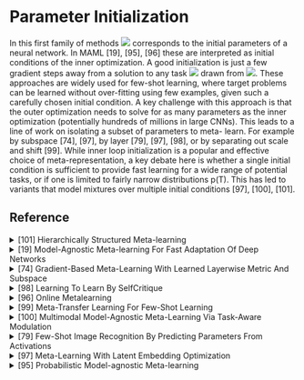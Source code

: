 # Parameter Initialization 

In this first family of methods <img src="https://render.githubusercontent.com/render/math?math=\omega"> corresponds to 
the initial parameters of a neural network. In MAML [19], [95], [96] these are interpreted as initial conditions of the 
inner optimization. A good initialization is just a few gradient steps away from a solution to any task 
<img src="https://render.githubusercontent.com/render/math?math=\mathcal{T}"> drawn from
<img src="https://render.githubusercontent.com/render/math?math=p(\mathcal{T})">. These approaches are widely used for 
few-shot learning, where target problems can be learned without over-fitting using few examples, given such a carefully 
chosen initial condition. A key challenge with this approach is that the outer optimization needs to solve for as many 
parameters as the inner optimization (potentially hundreds of millions in large CNNs). This leads to a line of work on 
isolating a subset of parameters to meta- learn. For example by subspace [74], [97], by layer [79], [97], [98], or by 
separating out scale and shift [99]. While inner loop initialization is a popular and effective choice of 
meta-representation, a key debate here is whether a single initial condition is sufficient to provide fast learning for
a wide range of potential tasks, or if one is limited to fairly narrow distributions p(T). This has led to variants 
that model mixtures over multiple initial conditions [97], [100], [101].

## Reference

<!-- REFERENCE -->


<details>
<summary>[101] Hierarchically Structured Meta-learning</summary>
<br>
<!-- (hierarchically_structured_meta_learning.md) -->

# hierarchically_structured_meta_learning.md

<!-- REFERENCE -->


[Hierarchically Structured Meta-learning](../papers/hierarchically_structured_meta_learning.md)

</details>



<details>
<summary>[19] Model-Agnostic Meta-learning For Fast Adaptation Of Deep Networks</summary>
<br>
<!-- (model_agnostic_meta_learning_for_fast_adaptation_of_deep_networks.md) -->

# model_agnostic_meta_learning_for_fast_adaptation_of_deep_networks.md

<!-- REFERENCE -->


[Model-Agnostic Meta-learning For Fast Adaptation Of Deep Networks](../papers/model_agnostic_meta_learning_for_fast_adaptation_of_deep_networks.md)

</details>



<details>
<summary>[74] Gradient-Based Meta-Learning With Learned Layerwise Metric And Subspace</summary>
<br>
<!-- (gradient_based_meta_learning_with_learned_layerwise_metric_and_subspace.md) -->

# gradient_based_meta_learning_with_learned_layerwise_metric_and_subspace.md

<!-- REFERENCE -->


[Gradient-Based Meta-Learning With Learned Layerwise Metric And Subspace](../papers/gradient_based_meta_learning_with_learned_layerwise_metric_and_subspace.md)

</details>



<details>
<summary>[98] Learning To Learn By SelfCritique</summary>
<br>
<!-- (learning_to_learn_by_selfcritique.md) -->

# learning_to_learn_by_selfcritique.md

<!-- REFERENCE -->


[Learning To Learn By SelfCritique](../papers/learning_to_learn_by_selfcritique.md)

</details>



<details>
<summary>[96] Online Metalearning</summary>
<br>
<!-- (online_metalearning.md) -->

# online_metalearning.md

<!-- REFERENCE -->


[Online Metalearning](../papers/online_metalearning.md)

</details>



<details>
<summary>[99] Meta-Transfer Learning For Few-Shot Learning</summary>
<br>
<!-- (meta_transfer_learning_for_few_shot_learning.md) -->

# meta_transfer_learning_for_few_shot_learning.md

<!-- REFERENCE -->


[Meta-Transfer Learning For Few-Shot Learning](../papers/meta_transfer_learning_for_few_shot_learning.md)

</details>



<details>
<summary>[100] Multimodal Model-Agnostic Meta-Learning Via Task-Aware Modulation</summary>
<br>
<!-- (multimodal_model_agnostic_meta_learning_via_task_aware_modulation.md) -->

# multimodal_model_agnostic_meta_learning_via_task_aware_modulation.md

<!-- REFERENCE -->


[Multimodal Model-Agnostic Meta-Learning Via Task-Aware Modulation](../papers/multimodal_model_agnostic_meta_learning_via_task_aware_modulation.md)

</details>



<details>
<summary>[79] Few-Shot Image Recognition By Predicting Parameters From Activations</summary>
<br>
<!-- (few_shot_image_recognition_by_predicting_parameters_from_activations.md) -->

# few_shot_image_recognition_by_predicting_parameters_from_activations.md

<!-- REFERENCE -->


[Few-Shot Image Recognition By Predicting Parameters From Activations](../papers/few_shot_image_recognition_by_predicting_parameters_from_activations.md)

</details>



<details>
<summary>[97] Meta-Learning With Latent Embedding Optimization</summary>
<br>
<!-- (meta_learning_with_latent_embedding_optimization.md) -->

# meta_learning_with_latent_embedding_optimization.md

<!-- REFERENCE -->


[Meta-Learning With Latent Embedding Optimization](../papers/meta_learning_with_latent_embedding_optimization.md)

</details>



<details>
<summary>[95] Probabilistic Model-agnostic Meta-learning</summary>
<br>
<!-- (probabilistic_model_agnostic_meta_learning.md) -->

# probabilistic_model_agnostic_meta_learning.md

<!-- REFERENCE -->


[Probabilistic Model-agnostic Meta-learning](../papers/probabilistic_model_agnostic_meta_learning.md)

</details>

